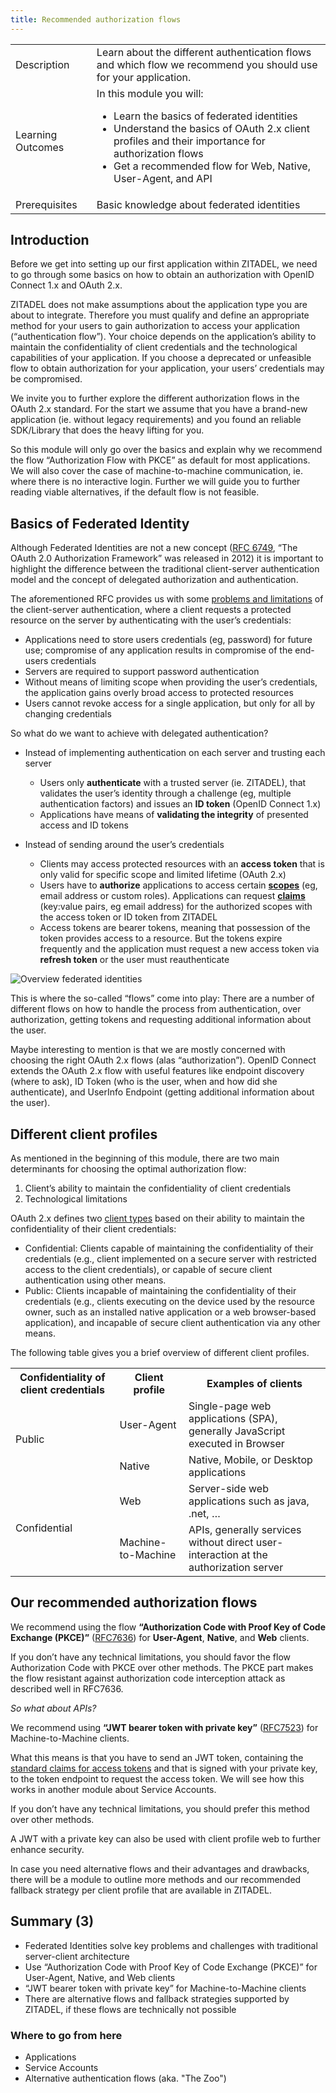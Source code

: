 ```yaml
---
title: Recommended authorization flows
---
```


<table class="table-wrapper">
    <tr>
        <td>Description</td>
        <td>Learn about the different authentication flows and which flow we recommend you should use for your application.</td>
    </tr>
    <tr>
        <td>Learning Outcomes</td>
        <td>
            In this module you will:
            <ul>
              <li>Learn the basics of federated identities</li>
              <li>Understand the basics of OAuth 2.x client profiles and their importance for authorization flows</li>
              <li>Get a recommended flow for Web, Native, User-Agent, and API</li>
            </ul>
        </td>
    </tr>
     <tr>
        <td>Prerequisites</td>
        <td>
            Basic knowledge about federated identities
        </td>
    </tr>
</table>


## Introduction

Before we get into setting up our first application within ZITADEL, we need to go through some basics on how to obtain an authorization with OpenID Connect 1.x and OAuth 2.x.

ZITADEL does not make assumptions about the application type you are about to integrate. Therefore you must qualify and define an appropriate method for your users to gain authorization to access your application (“authentication flow”). Your choice depends on the application’s ability to maintain the confidentiality of client credentials and the technological capabilities of your application. If you choose a deprecated or unfeasible flow to obtain authorization for your application, your users’ credentials may be compromised.

We invite you to further explore the different authorization flows in the OAuth 2.x standard. For the start we assume that you have a brand-new application (ie. without legacy requirements) and you found an reliable SDK/Library that does the heavy lifting for you.

So this module will only go over the basics and explain why we recommend the flow “Authorization Flow with PKCE” as default for most applications. We will also cover the case of machine-to-machine communication, ie. where there is no interactive login. Further we will guide you to further reading viable alternatives, if the default flow is not feasible.

## Basics of Federated Identity

Although Federated Identities are not a new concept ([RFC 6749](https://tools.ietf.org/html/rfc6749), “The OAuth 2.0 Authorization Framework” was released in 2012) it is important to highlight the difference between the traditional client-server authentication model and the concept of delegated authorization and authentication.

The aforementioned RFC provides us with some [problems and limitations](https://tools.ietf.org/html/rfc6749#section-1) of the client-server authentication, where a client requests a protected resource on the server by authenticating with the user’s credentials:

* Applications need to store users credentials (eg, password) for future use; compromise of any application results in compromise of the end-users credentials
* Servers are required to support password authentication
* Without means of limiting scope when providing the user’s credentials, the application gains overly broad access to protected resources
* Users cannot revoke access for a single application, but only for all by changing credentials

So what do we want to achieve with delegated authentication?

* Instead of implementing authentication on each server and trusting each server
  * Users only **authenticate** with a trusted server (ie. ZITADEL), that validates the user’s identity through a challenge (eg, multiple authentication factors) and issues an **ID token** (OpenID Connect 1.x)
  * Applications have means of **validating the integrity** of presented access and ID tokens

* Instead of sending around the user’s credentials
  * Clients may access protected resources with an **access token** that is only valid for specific scope and limited lifetime (OAuth 2.x)
  * Users have to **authorize** applications to access certain [**scopes**](../../apis/openidoauth/scopes) (eg, email address or custom roles). Applications can request [**claims**](../../apis/openidoauth/claims) (key:value pairs, eg email address) for the authorized scopes with the access token or ID token from ZITADEL
  * Access tokens are bearer tokens, meaning that possession of the token provides access to a resource. But the tokens expire frequently and the application must request a new access token via **refresh token** or the user must reauthenticate

![Overview federated identities](/img/guides/consulting_federated_identities_basics.png)

This is where the so-called “flows” come into play: There are a number of different flows on how to handle the process from authentication, over authorization, getting tokens and requesting additional information about the user.

Maybe interesting to mention is that we are mostly concerned with choosing the right OAuth 2.x flows (alas “authorization”). OpenID Connect extends the OAuth 2.x flow with useful features like endpoint discovery (where to ask), ID Token (who is the user, when and how did she authenticate), and UserInfo Endpoint (getting additional information about the user).

## Different client profiles

As mentioned in the beginning of this module, there are two main determinants for choosing the optimal authorization flow:

1. Client’s ability to maintain the confidentiality of client credentials
2. Technological limitations

OAuth 2.x defines two [client types](https://tools.ietf.org/html/rfc6749#section-2.1) based on their ability to maintain the confidentiality of their client credentials:

* Confidential: Clients capable of maintaining the confidentiality of their credentials (e.g., client implemented on a secure server with restricted access to the client credentials), or capable of secure client authentication using other means.
* Public: Clients incapable of maintaining the confidentiality of their credentials (e.g., clients executing on the device used by the resource owner, such as an installed native application or a web browser-based application), and incapable of secure client authentication via any other means.

The following table gives you a brief overview of different client profiles.

<table class="table-wrapper">
	<tr>
		<th>Confidentiality of client credentials</th>
		<th>Client profile</th>
		<th>Examples of clients</th>
    </tr>
	<tr>
		<td rowspan="2">Public</td>
		<td>User-Agent</td>
		<td>Single-page web applications (SPA), generally JavaScript executed in Browser</td>
	</tr>
	<tr>
		<td>Native</td>
		<td>Native, Mobile, or Desktop applications</td>
	</tr>
	<tr>
		<td rowspan="2">Confidential</td>
		<td>Web</td>
		<td>Server-side web applications such as java, .net, …</td>
	</tr>
	<tr>
		<td>Machine-to-Machine</td>
		<td>APIs, generally services without direct user-interaction at the authorization server</td>
	</tr>
</table>

## Our recommended authorization flows

We recommend using the flow **“Authorization Code with Proof Key of Code Exchange (PKCE)”** ([RFC7636](https://tools.ietf.org/html/rfc7636)) for **User-Agent**, **Native**, and **Web** clients.

If you don’t have any technical limitations, you should favor the flow Authorization Code with PKCE over other methods. The PKCE part makes the flow resistant against authorization code interception attack as described well in RFC7636.

*So what about APIs?*

We recommend using **“JWT bearer token with private key”** ([RFC7523](https://tools.ietf.org/html/rfc7523)) for Machine-to-Machine clients.

What this means is that you have to send an JWT token, containing the [standard claims for access tokens](../../apis/openidoauth/claims) and that is signed with your private key, to the token endpoint to request the access token. We will see how this works in another module about Service Accounts.

If you don’t have any technical limitations, you should prefer this method over other methods.

A JWT with a private key can also be used with client profile web to further enhance security.

In case you need alternative flows and their advantages and drawbacks, there will be a module to outline more methods and our recommended fallback strategy per client profile that are available in ZITADEL.

## Summary (3)

* Federated Identities solve key problems and challenges with traditional server-client architecture
* Use “Authorization Code with Proof Key of Code Exchange (PKCE)” for User-Agent, Native, and Web clients
* “JWT bearer token with private key” for Machine-to-Machine clients
* There are alternative flows and fallback strategies supported by ZITADEL, if these flows are technically not possible

### Where to go from here

* Applications
* Service Accounts
* Alternative authentication flows (aka. "The Zoo")
